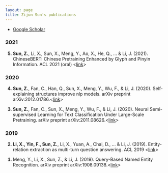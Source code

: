 ```yaml
---
layout: page
title: Zijun Sun's publications
---
```


<div class="navbar">
  <div class="navbar-inner">
      <ul class="nav">
          <li><a href="https://scholar.google.com/citations?user=kJ_5gK4AAAAJ&hl=zh-CN">Google Scholar</a></li>
      </ul>
  </div>
</div>


### 2021
<ol start="5" style="font-weight: bold;"> <li><span style="font-weight: normal;"> <b>Sun, Z.</b>, Li, X., Sun, X., Meng, Y., Ao, X., He, Q., ... & Li, J. (2021). ChineseBERT: Chinese Pretraining Enhanced by Glyph and Pinyin Information. ACL 2021 (oral)  <<a href="https://aclanthology.org/2021.acl-long.161/">link</a>></span></li></ol>

### 2020
<ol start="4" style="font-weight: bold;"> <li><span style="font-weight: normal;"><b>Sun, Z.</b>, Fan, C., Han, Q., Sun, X., Meng, Y., Wu, F., & Li, J. (2020). Self-explaining structures improve nlp models. arXiv preprint arXiv:2012.01786.<<a href="https://arxiv.org/abs/2012.01786">link</a>></span></li></ol>

<ol start="3" style="font-weight: bold;"> <li><span style="font-weight: normal;"><b>Sun, Z.</b>, Fan, C., Sun, X., Meng, Y., Wu, F., & Li, J. (2020). Neural Semi-supervised Learning for Text Classification Under Large-Scale Pretraining. arXiv preprint arXiv:2011.08626.<<a href="https://arxiv.org/pdf/2011.08626.pdf">link</a>></span></li></ol>

### 2019
<ol start="2" style="font-weight: bold;"> <li><span style="font-weight: normal;"><b>Li, X., Yin, F., Sun, Z.</b>, Li, X., Yuan, A., Chai, D., ... & Li, J. (2019). Entity-relation extraction as multi-turn question answering. ACL 2019 <<a href="https://aclanthology.org/P19-1129/">link</a>></span></li></ol>

<ol start="1" style="font-weight: bold;"> <li><span style="font-weight: normal;">Meng, Y., Li, X., Sun, Z., & Li, J. (2019). Query-Based Named Entity Recognition. arXiv preprint arXiv:1908.09138.<<a href="https://arxiv.org/pdf/1908.09138.pdf">link</a>></span></li></ol>

